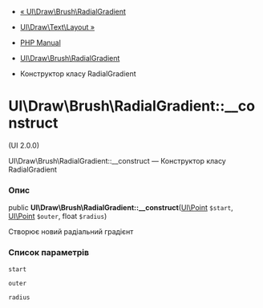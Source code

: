 - [«
UI\Draw\Brush\RadialGradient](class.ui-draw-brush-radialgradient.md)
- [UI\Draw\Text\Layout »](class.ui-draw-text-layout.md)

- [PHP Manual](index.md)
- [UI\Draw\Brush\RadialGradient](class.ui-draw-brush-radialgradient.md)
- Конструктор класу RadialGradient

# UI\Draw\Brush\RadialGradient::\_\_construct

(UI 2.0.0)

UI\Draw\Brush\RadialGradient::\_\_construct — Конструктор класу
RadialGradient

### Опис

public
**UI\Draw\Brush\RadialGradient::\_\_construct**([UI\Point](class.ui-point.md)
`$start`, [UI\Point](class.ui-point.md) `$outer`, float `$radius`)

Створює новий радіальний градієнт

### Список параметрів

`start`

`outer`

`radius`

